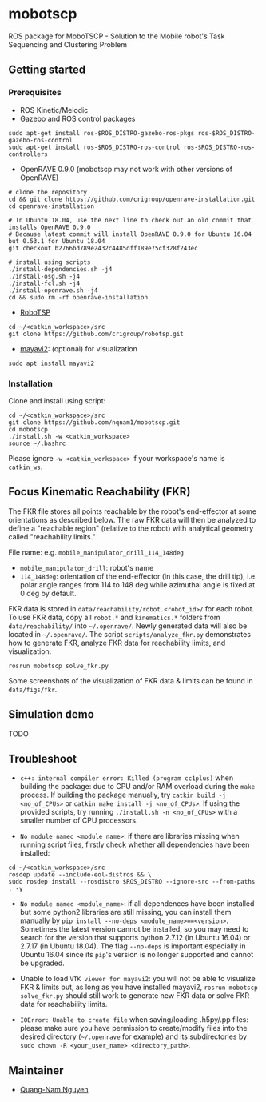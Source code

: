 # mobotscp
ROS package for MoboTSCP - Solution to the Mobile robot's Task Sequencing and Clustering Problem


## Getting started
### Prerequisites
* ROS Kinetic/Melodic
* Gazebo and ROS control packages
```
sudo apt-get install ros-$ROS_DISTRO-gazebo-ros-pkgs ros-$ROS_DISTRO-gazebo-ros-control
sudo apt-get install ros-$ROS_DISTRO-ros-control ros-$ROS_DISTRO-ros-controllers
```
* OpenRAVE 0.9.0 (mobotscp may not work with other versions of OpenRAVE)
```
# clone the repository
cd && git clone https://github.com/crigroup/openrave-installation.git
cd openrave-installation

# In Ubuntu 18.04, use the next line to check out an old commit that installs OpenRAVE 0.9.0
# Because latest commit will install OpenRAVE 0.9.0 for Ubuntu 16.04 but 0.53.1 for Ubuntu 18.04
git checkout b2766bd789e2432c4485dff189e75cf328f243ec

# install using scripts
./install-dependencies.sh -j4
./install-osg.sh -j4
./install-fcl.sh -j4
./install-openrave.sh -j4
cd && sudo rm -rf openrave-installation
```
* [RoboTSP](https://github.com/crigroup/robotsp.git)
```
cd ~/<catkin_workspace>/src
git clone https://github.com/crigroup/robotsp.git
```
* [mayavi2](https://docs.enthought.com/mayavi/mayavi/overview.html): (optional) for visualization
```
sudo apt install mayavi2
```

### Installation
Clone and install using script: 
```
cd ~/<catkin_workspace>/src
git clone https://github.com/nqnam1/mobotscp.git
cd mobotscp
./install.sh -w <catkin_workspace>
source ~/.bashrc
```
Please ignore `-w <catkin_workspace>` if your workspace's name is `catkin_ws`.


## Focus Kinematic Reachability (FKR)
The FKR file stores all points reachable by the robot's end-effector at some orientations 
as described below. The raw FKR data will then be analyzed to define a "reachable region" 
(relative to the robot) with analytical geometry called "reachability limits." 

File name: e.g. `mobile_manipulator_drill_114_148deg`
* `mobile_manipulator_drill`: robot's name
* `114_148deg`: orientation of the end-effector (in this case, the drill tip), i.e. polar angle 
ranges from 114 to 148 deg while azimuthal angle is fixed at 0 deg by default.

FKR data is stored in `data/reachability/robot.<robot_id>/` for each robot. To use FKR data, 
copy all `robot.*` and `kinematics.*` folders from `data/reachability/` into `~/.openrave/`. 
Newly generated data will also be located in `~/.openrave/`. The script `scripts/analyze_fkr.py` 
demonstrates how to generate FKR, analyze FKR data for reachability limits, and visualization.
```
rosrun mobotscp solve_fkr.py
```
Some screenshots of the visualization of FKR data & limits can be found in `data/figs/fkr`.


## Simulation demo
TODO


## Troubleshoot
* `c++: internal compiler error: Killed (program cc1plus)` when building the package: due to CPU 
and/or RAM overload during the `make` process. If building the package manually, try 
`catkin build -j <no_of_CPUs>` or `catkin make install -j <no_of_CPUs>`. If using the provided 
scripts, try running `./install.sh -n <no_of_CPUs>` with a smaller number of CPU processors. 

* `No module named <module_name>`: if there are libraries missing when running script files, 
firstly check whether all dependencies have been installed:
```
cd ~/<catkin_workspace>/src
rosdep update --include-eol-distros && \
sudo rosdep install --rosdistro $ROS_DISTRO --ignore-src --from-paths . -y
```

* `No module named <module_name>`: if all dependences have been installed but some python2 
libraries are still missing, you can install them manually by 
`pip install --no-deps <module_name>==<version>`. Sometimes the latest version cannot be 
installed, so you may need to search for the version that supports python 2.7.12 (in Ubuntu 
16.04) or 2.7.17 (in Ubuntu 18.04). The flag `--no-deps` is important especially in Ubuntu 16.04 
since its `pip`'s version is no longer supported and cannot be upgraded.

* Unable to load `VTK viewer for mayavi2`: you will not be able to visualize FKR & limits but, 
as long as you have installed mayavi2, `rosrun mobotscp solve_fkr.py` should still work to 
generate new FKR data or solve FKR data for reachability limits.

* `IOError: Unable to create file` when saving/loading .h5py/.pp files: please make sure you 
have permission to create/modify files into the desired directory (`~/.openrave` for example) 
and its subdirectories by `sudo chown -R <your_user_name> <directory_path>`.


## Maintainer
* [Quang-Nam Nguyen](mailto:quangnam.nguyen@ntu.edu.sg)
